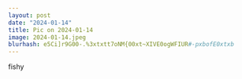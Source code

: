 ```yaml
---
layout: post
date: "2024-01-14"
title: Pic on 2024-01-14
image: 2024-01-14.jpeg
blurhash: e5Ci]r9G00-.%3xtxtt7oNM{00xt~XIVE0ogWFIUR#-pxbofE0xtxb
---
```


fishy
